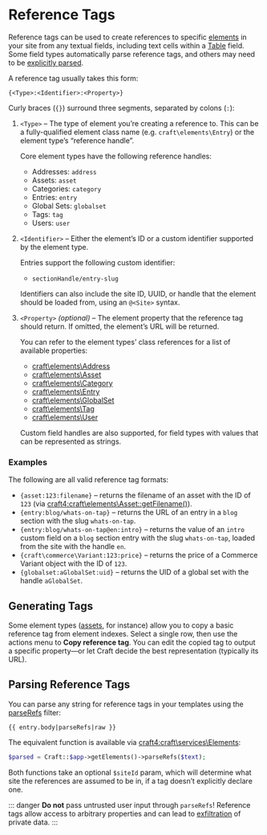 # Reference Tags

Reference tags can be used to create references to specific [elements](elements.md) in your site from any textual fields, including text cells within a [Table](../reference/field-types/table.md) field. Some field types automatically parse reference tags, and others may need to be [explicitly parsed](#parsing-reference-tags).

A reference tag usually takes this form:

```twig
{<Type>:<Identifier>:<Property>}
```

Curly braces (`{}`) surround three segments, separated by colons (`:`):

1.  `<Type>` – The type of element you’re creating a reference to. This can be a fully-qualified element class name (e.g. `craft\elements\Entry`) or the element type’s “reference handle”.

    Core element types have the following reference handles:

    - Addresses: `address`
    - Assets: `asset`
    - Categories: `category`
    - Entries: `entry`
    - Global Sets: `globalset`
    - Tags: `tag`
    - Users: `user`

2.  `<Identifier>` – Either the element’s ID or a custom identifier supported by the element type.

    Entries support the following custom identifier:

    - `sectionHandle/entry-slug`

    Identifiers can also include the site ID, UUID, or handle that the element should be loaded from, using an `@<Site>` syntax.

3.  `<Property>` _(optional)_ – The element property that the reference tag should return. If omitted, the element’s URL will be returned.

    You can refer to the element types’ class references for a list of available properties:

    - [craft\elements\Address](craft4:craft\elements\Entry#public-properties)
    - [craft\elements\Asset](craft4:craft\elements\Asset#public-properties)
    - [craft\elements\Category](craft4:craft\elements\Category#public-properties)
    - [craft\elements\Entry](craft4:craft\elements\Entry#public-properties)
    - [craft\elements\GlobalSet](craft4:craft\elements\GlobalSet#public-properties)
    - [craft\elements\Tag](craft4:craft\elements\Tag#public-properties)
    - [craft\elements\User](craft4:craft\elements\User#public-properties)

    Custom field handles are also supported, for field types with values that can be represented as strings.

### Examples

The following are all valid reference tag formats:

- `{asset:123:filename}` – returns the filename of an asset with the ID of `123` (via <craft4:craft\elements\Asset::getFilename()>).
- `{entry:blog/whats-on-tap}` – returns the URL of an entry in a `blog` section with the slug `whats-on-tap`.
- `{entry:blog/whats-on-tap@en:intro}` – returns the value of an `intro` custom field on a `blog` section entry with the slug `whats-on-tap`, loaded from the site with the handle `en`.
- `{craft\commerce\Variant:123:price}` – returns the price of a Commerce Variant object with the ID of `123`.
- `{globalset:aGlobalSet:uid}` – returns the UID of a global set with the handle `aGlobalSet`.

## Generating Tags

Some element types ([assets](../reference/element-types/assets.md), for instance) allow you to copy a basic reference tag from element indexes. Select a single row, then use the actions menu <icon kind="gear" /> to **Copy reference tag**. You can edit the copied tag to output a specific property—or let Craft decide the best representation (typically its URL).

## Parsing Reference Tags

You can parse any string for reference tags in your templates using the [parseRefs](reference/twig/filters.md#parserefs) filter:

```twig
{{ entry.body|parseRefs|raw }}
```

The equivalent function is available via <craft4:craft\services\Elements>:

```php
$parsed = Craft::$app->getElements()->parseRefs($text);
```

Both functions take an optional `$siteId` param, which will determine what site the references are assumed to be in, if a tag doesn’t explicitly declare one.

::: danger
**Do not** pass untrusted user input through `parseRefs`! Reference tags allow access to arbitrary properties and can lead to [exfiltration](https://csrc.nist.gov/glossary/term/exfiltration) of private data.
:::

